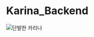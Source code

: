 ﻿# Karina_Backend

 <img src="https://cdn.spotvnews.co.kr/news/photo/202502/732160_1163001_946.jpg" alt="단발한 카리나" />
